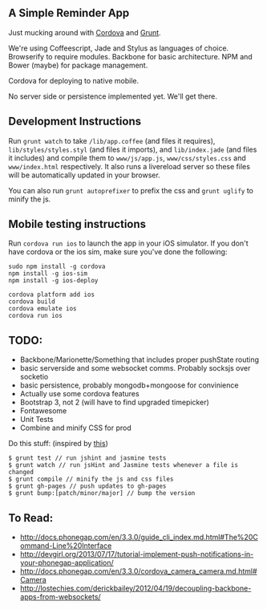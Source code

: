 ## A Simple Reminder App

Just mucking around with [Cordova](http://cordova.apache.org/) and [Grunt](http://gruntjs.com/).

We're using Coffeescript, Jade and Stylus as languages of choice. Browserify to require modules. Backbone for basic architecture. NPM and Bower (maybe) for package management.

Cordova for deploying to native mobile.

No server side or persistence implemented yet. We'll get there.


## Development Instructions

Run `grunt watch` to take `/lib/app.coffee` (and files it requires), `lib/styles/styles.styl` (and files it imports), and `lib/index.jade` (and files it includes) and compile them to `www/js/app.js`, `www/css/styles.css` and `www/index.html` respectively. It also runs a livereload server so these files will be automatically updated in your browser.

You can also run `grunt autoprefixer` to prefix the css and `grunt uglify` to minify the js.


## Mobile testing instructions

Run `cordova run ios` to launch the app in your iOS simulator. If you don't have cordova or the ios sim, make sure you've done the following:

```
sudo npm install -g cordova
npm install -g ios-sim
npm install -g ios-deploy
 
cordova platform add ios
cordova build
cordova emulate ios
cordova run ios
```


## TODO:

- Backbone/Marionette/Something that includes proper pushState routing
- basic serverside and some websocket comms. Probably socksjs over socketio
- basic persistence, probably mongodb+mongoose for convinience
- Actually use some cordova features
- Bootstrap 3, not 2 (will have to find upgraded timepicker)
- Fontawesome
- Unit Tests
- Combine and minify CSS for prod

Do this stuff: (inspired by [this](https://github.com/bertrand-caron/bootstrap-timepicker))
```
$ grunt test // run jshint and jasmine tests
$ grunt watch // run jsHint and Jasmine tests whenever a file is changed
$ grunt compile // minify the js and css files
$ grunt gh-pages // push updates to gh-pages
$ grunt bump:[patch/minor/major] // bump the version
```

## To Read:

- http://docs.phonegap.com/en/3.3.0/guide_cli_index.md.html#The%20Command-Line%20Interface
- http://devgirl.org/2013/07/17/tutorial-implement-push-notifications-in-your-phonegap-application/
- http://docs.phonegap.com/en/3.3.0/cordova_camera_camera.md.html#Camera
- http://lostechies.com/derickbailey/2012/04/19/decoupling-backbone-apps-from-websockets/


